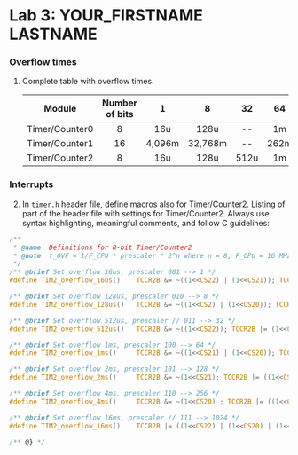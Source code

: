 # Lab 3: YOUR_FIRSTNAME LASTNAME

### Overflow times

1. Complete table with overflow times.

   | **Module** | **Number of bits** | **1** | **8** | **32** | **64** | **128** | **256** | **1024** |
   | :-: | :-: | :-: | :-: | :-: | :-: | :-: | :-: | :-: |
   | Timer/Counter0 | 8  | 16u | 128u | -- | 1m | -- | 4m | 16m |
   | Timer/Counter1 | 16 |  4,096m   |  32,768m    | -- | 262m | -- | 1| 4 |
   | Timer/Counter2 | 8  |  16u   |   128u   |  512u  | 1m|  2m |4m |16m |

### Interrupts

2. In `timer.h` header file, define macros also for Timer/Counter2. Listing of part of the header file with settings for Timer/Counter2. Always use syntax highlighting, meaningful comments, and follow C guidelines:

```c
/**
 * @name  Definitions for 8-bit Timer/Counter2
 * @note  t_OVF = 1/F_CPU * prescaler * 2^n where n = 8, F_CPU = 16 MHz
 */
/** @brief Set overflow 16us, prescaler 001 --> 1 */
#define TIM2_overflow_16us()    TCCR2B &= ~((1<<CS22) | (1<<CS21)); TCCR0B |= (1<<CS20);

/** @brief Set overflow 128us, prescaler 010 --> 8 */
#define TIM2_overflow_128us()   TCCR2B &= ~((1<<CS2) | (1<<CS20)); TCCR2B |= (1<<CS21);

/** @brief Set overflow 512us, prescaler // 011 --> 32 */
#define TIM2_overflow_512us()   TCCR2B &= ~((1<<CS22)); TCCR2B |= (1<<CS21 | (1<<CS20));

/** @brief Set overflow 1ms, prescaler 100 --> 64 */
#define TIM2_overflow_1ms()     TCCR2B &= ~((1<<CS21) | (1<<CS20)); TCCR2B |= (1<<CS22);

/** @brief Set overflow 2ms, prescaler 101 --> 128 */
#define TIM2_overflow_2ms()     TCCR2B &= ~(1<<CS21); TCCR2B |= ((1<<CS22) | (1<<CS20));

/** @brief Set overflow 4ms, prescaler 110 --> 256 */
#define TIM2_overflow_4ms()     TCCR2B &= ~(1<<CS20) ; TCCR2B |= ((1<<CS22) | (1<<CS21));

/** @brief Set overflow 16ms, prescaler // 111 --> 1024 */
#define TIM2_overflow_16ms()    TCCR2B |= ((1<<CS22) | (1<<CS20) | (1<<CS21));

/** @} */
```
